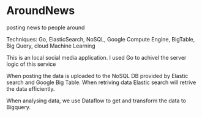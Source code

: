 # AroundNews
posting news to people around

Techniques: Go, ElasticSearch, NoSQL, Google Compute Engine, BigTable, Big Query, cloud Machine Learning

This is an local social media application.
I used Go to achivel the server logic of this service

When posting the data is uploaded to the NoSQL DB provided by Elastic search and Google Big Table.
When retriving data Elastic search will retrive the data efficiently.

When analysing data, we use Dataflow to get and transform the data to Bigquery.

